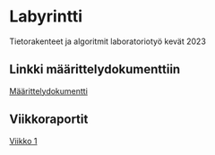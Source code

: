 # Labyrintti

Tietorakenteet ja algoritmit laboratoriotyö kevät 2023

## Linkki määrittelydokumenttiin

[Määrittelydokumentti](https://github.com/lottatan/labyrintti/blob/0db25d9f73a2d639f670e89e017f6995eafd702d/dokumentaatio/maarittelydokumentti.md)

## Viikkoraportit

[Viikko 1](https://github.com/lottatan/labyrintti/blob/0db25d9f73a2d639f670e89e017f6995eafd702d/dokumentaatio/viikkoraportti1.md)

